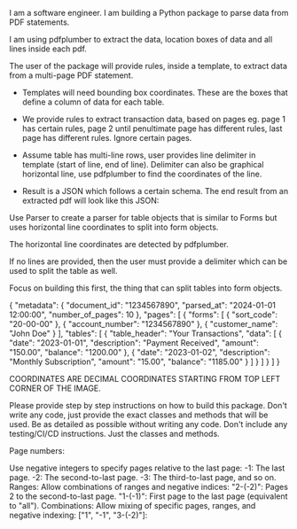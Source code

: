 I am a software engineer. I am building a Python package to parse data from PDF statements.


I am using pdfplumber to extract the data, location boxes of data and all lines inside each pdf.

The user of the package will provide rules, inside a template, to extract data from a multi-page PDF statement.

- Templates will need bounding box coordinates. These are the boxes that define a column of data for each table.
- We provide rules to extract transaction data, based on pages eg. page 1 has certain rules, page 2 until penultimate page has different rules, last page has different rules. Ignore certain pages.
- Assume table has multi-line rows, user provides line delimiter in template (start of line, end of line). Delimiter can also be graphical horizontal line, use pdfplumber to find the coordinates of the line.

- Result is a JSON which follows a certain schema.
The end result from an extracted pdf will look like this JSON:



Use Parser to create a parser for table objects that is similar to Forms but uses horizontal line coordinates to split into form objects.

The horizontal line coordinates are detected by pdfplumber.

If no lines are provided, then the user must provide a delimiter which can  be used to split the table as well.


Focus on building this first, the thing that can split tables into form objects.

{
  "metadata": {
    "document_id": "1234567890",
    "parsed_at": "2024-01-01 12:00:00",
    "number_of_pages": 10
  },
  "pages": [
    {
      "forms": [
        {
          "sort_code": "20-00-00"
        },
        {
          "account_number": "1234567890"
        },
        {
          "customer_name": "John Doe"
        }
      ],
      "tables": [
        {
          "table_header": "Your Transactions",
          "data": [
            {
              "date": "2023-01-01",
              "description": "Payment Received",
              "amount": "150.00",
              "balance": "1200.00"
            },
            {
              "date": "2023-01-02",
              "description": "Monthly Subscription",
              "amount": "15.00",
              "balance": "1185.00"
            }
          ]
        }
      ]
    }
  ]
}


COORDINATES ARE DECIMAL COORDINATES STARTING FROM TOP LEFT CORNER OF THE IMAGE.

Please provide step by step instructions on how to build this package. Don't write any code, just provide the exact classes and methods that will be used. Be as detailed as possible without writing any code. Don't include any testing/CI/CD instructions. Just the classes and methods.

Page numbers:

Use negative integers to specify pages relative to the last page:
-1: The last page.
-2: The second-to-last page.
-3: The third-to-last page, and so on.
Ranges:
Allow combinations of ranges and negative indices:
"2-(-2)": Pages 2 to the second-to-last page.
"1-(-1)": First page to the last page (equivalent to "all").
Combinations:
Allow mixing of specific pages, ranges, and negative indexing:
["1", "-1", "3-(-2)"]: